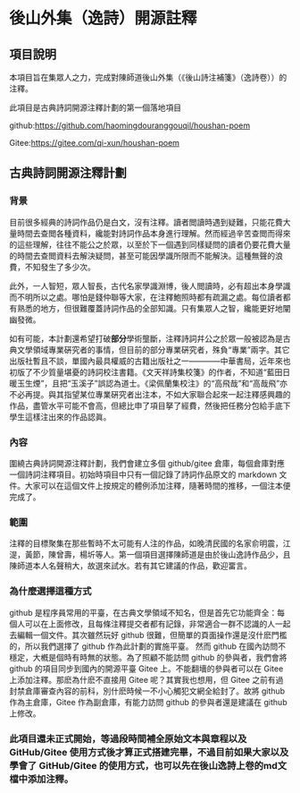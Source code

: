 # 後山外集（逸詩）開源註釋

## 項目說明
本項目旨在集眾人之力，完成對陳師道後山外集（《後山詩注補箋》（逸詩卷））的注釋。

此項目是古典詩詞開源注釋計劃的第一個落地項目

github:https://github.com/haomingdouranggouqil/houshan-poem

Gitee:https://gitee.com/qi-xun/houshan-poem

## 古典詩詞開源注釋計劃
### 背景
目前很多經典的詩詞作品仍是白文，沒有注釋。讀者閲讀時遇到疑難，只能花費大量時間去查閲各種資料，纔能對詩詞作品本身進行理解。然而經過辛苦查閲而得來的這些理解，往往不能公之於眾，以至於下一個遇到同樣疑問的讀者仍要花費大量的時間去查閲資料去解決疑問，甚至可能因學識所限而不能解決。這種無聲的浪費，不知發生了多少次。

此外，一人智短，眾人智長，古代名家學識淵博，後人閲讀時，必有超出本身學識而不明所以之處。哪怕是錢仲聯等大家，在注釋鮑照時都有疏漏之處。每位讀者都有熟悉的地方，但很難覆蓋詩詞作品的全部知識。只有集眾人之智，纔能更好地闡幽發微。

如有可能，本計劃還希望打破**部分**學術壟斷，注釋詩詞幷公之於眾一般被認為是古典文學領域專業硏究者的事情，但目前的部分專業硏究者，殊負“專業”兩字。其它出版社暫且不談，單國內最具權威的古籍出版社之一————中華書局，近年來也初版了不少質量堪憂的詩詞校注書籍。《文天祥詩集校箋》的作者，不知道“藍田日暖玉生煙”，且把“玉溪子”誤認為道士。《梁佩蘭集校注》的“高飛哉”和“高哉飛”亦不必再提。與其指望某位專業硏究者出注本，不如大家聯合起來一起注釋感興趣的作品，盡管水平可能不會高，但總比申了項目拏了經費，然後把任務分包給手底下學生這樣注出來的作品認眞。

### 內容
圍繞古典詩詞開源注釋計劃，我們會建立多個 github/gitee 倉庫，每個倉庫對應一個詩詞注釋項目。初始時項目中只有一個記錄了詩詞作品原文的 markdown 文件。大家可以在這個文件上按規定的體例添加注釋，隨著時間的推移，一個注本便完成了。

### 範圍
注釋的目標聚集在那些暫時不太可能有人注的作品，如晚清民國的名家俞明震，江湜，黃節，陳曾壽，楊圻等人。第一個項目選擇陳師道是由於後山逸詩作品少，且陳師道本人名聲稍大，故選來試水。若有其它建議的作品，歡迎畱言。
### 為什麼選擇這種方式
github 是程序員常用的平臺，在古典文學領域不知名，但是首先它功能齊全：每個人可以在上面修改，且每條注釋提交者都有記錄，非常適合一群不認識的人一起去編輯一個文件。其次雖然玩好 github 很難，但簡單的頁面操作還是沒什麽門檻的，所以我們選擇了 github 作為此計劃的實施平臺。
然而 github 在國內訪問不穩定，大槪是個時有時無的狀態。為了照顧不能訪問 github 的參與者，我們會將 github 的項目同步到國內的開源平臺 Gitee 上。不能翻墻的參與者可以在 Gitee 上添加注釋。那麽為什麽不直接用 Gitee 呢？其實我也想用，但 Gitee 之前有過封禁倉庫審查內容的前科，別什麽時候一不小心觸犯文網全給封了。故將 github 作為主倉庫，Gitee 作為副倉庫，有能力訪問 github 的參與者還是建議在 github 上修改。

### 此項目還未正式開始，等過段時間補全原始文本與章程以及 GitHub/Gitee 使用方式後才算正式搭建完畢，不過目前如果大家以及學會了 GitHub/Gitee 的使用方式，也可以先在後山逸詩上卷的md文檔中添加注釋。

